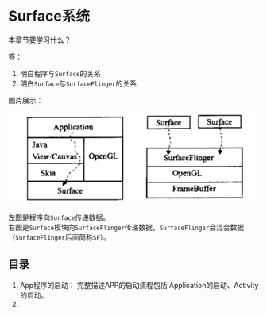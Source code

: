# Surface系统

本章节要学习什么？

答：

1. 明白程序与`Surface`的关系
2. 明白`Surface`与`SurfaceFlinger`的关系

图片展示：

![Surface](概述-Surface.png)

左图是程序向`Surface`传递数据。\
右图是`Surface`模块向`SurfaceFlinger`传递数据，`SurfaceFlinger`会混合数据（`SurfaceFlinger`后面简称`SF`）。

## 目录

1. App程序的启动： 完整描述APP的启动流程包括 Application的启动、Activity的启动。
2.
